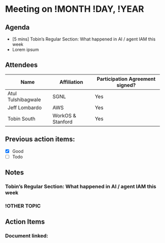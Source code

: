 # Meeting on !MONTH !DAY, !YEAR

## Agenda
* [5 mins] Tobin’s Regular Section: What happened in AI / agent IAM this week
* Lorem ipsum

## Attendees

Name | Affiliation | Participation Agreement signed?
-- | -- | --
Atul Tulshibagwale | SGNL | Yes
Jeff Lombardo | AWS | Yes
Tobin South | WorkOS & Stanford | Yes

## Previous action items:

- [x] Good
- [ ] Todo

## Notes

### Tobin’s Regular Section: What happened in AI / agent IAM this week

### !OTHER TOPIC

## Action Items

### Document linked:

